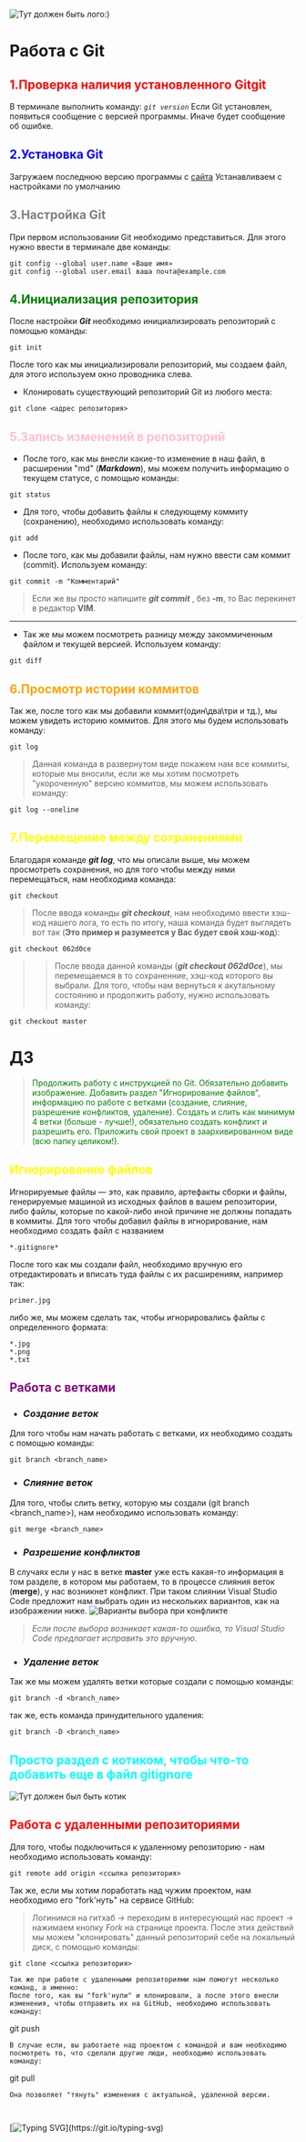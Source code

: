 ![Тут должен быть лого:)](gitlogo.png)

# Работа с Git

## <span style="color:red">1.Проверка наличия установленного Gitgit
В терминале выполнить команду: *`git version`*
Если Git установлен, появиться сообщение с версией программы. Иначе будет сообщение об ошибке.

## <span style="color:blue">2.Установка Git
Загружаем последнюю версию программы с [сайта](https://git-scm.com/book/ru/v2/%D0%92%D0%B2%D0%B5%D0%B4%D0%B5%D0%BD%D0%B8%D0%B5-%D0%A3%D1%81%D1%82%D0%B0%D0%BD%D0%BE%D0%B2%D0%BA%D0%B0-Git)
Устанавливаем с настройками по умолчанию

## <span style="color:gray">3.Настройка Git
При первом использовании Git необходимо представиться. Для этого нужно ввести в терминале две команды:
```
git config --global user.name «Ваше имя»
git config --global user.email ваша почта@example.com
```

## <span style="color:green">4.Инициализация репозитория
После настройки ***Git*** необходимо инициализировать репозиторий с помощью команды:

````
git init
````
После того как мы инициализировали репозиторий, мы создаем файл, для этого используем окно проводника слева. 

* Клонировать существующий репозиторий Git из любого места:
```
git clone <адрес репозитория>
```

## <span style="color:pink">5.Запись изменений в репозиторий</span>
* После того, как мы внесли какие-то изменение в наш файл, в расширении "md" (***Markdown***), мы можем получить информацию о текущем статусе, с помощью команды:
```
git status
```
* Для того, чтобы добавить файлы к следующему коммиту (сохранению), необходимо использовать команду:
```
git add
```
* После того, как мы добавили файлы, нам нужно ввести сам коммит (commit). Используем команду:
```
git commit -m "Комментарий"
```
>Если же вы просто напишите ***git commit*** , без **-m**, то Вас перекинет в редактор **VIM**.
***
* Так же мы можем посмотреть разницу между закоммиченным файлом и текущей версией. Используем команду:
```
git diff
```

##  <span style="color:orange">6.Просмотр истории коммитов </span>
Так же, после того как мы добавили коммит(один\два\три и тд.), мы можем увидеть историю коммитов. Для этого мы будем использовать команду:
```
git log
```
>Данная команда в развернутом виде покажем нам все коммиты, которые мы вносили, если же мы хотим посмотреть "укороченную" версию коммитов, мы можем использовать команду:
```
git log --oneline
```

## <span style="color:yellow">7.Перемещение между сохранениями </span>
Благодаря команде ***git log***, что мы описали выше, мы можем просмотреть сохранения, но для того чтобы между ними перемещаться, нам необходима команда:
```
git checkout
```
>После ввода команды ***git checkout***, нам необходимо ввести хэш-код нашего лога, то есть по итогу, наша команда будет выглядеть вот так (**Это пример и разумеется у Вас будет свой хэш-код**):
```
git checkout 062d0ce
```
>>После ввода данной команды (***git checkout 062d0ce***), мы перемещаемся в то сохраненние, хэш-код которого вы выбрали. 
Для того, чтобы нам вернуться к акутальному состоянию и продолжить работу, нужно использовать команду:
```
git checkout master
```
# ДЗ
><span style="color:green"> Продолжить работу с инструкцией по Git. Обязательно добавить изображение. Добавить раздел "Игнорирование файлов", информацию по работе с ветками (создание, слияние, разрешение конфликтов, удаление). Создать и слить как минимум 4 ветки (больше - лучше!), обязательно создать конфликт и разрешить его. Приложить свой проект в заархивированном виде (всю папку целиком!).

## <span style="color:yellow">Игнорирование файлов
Игнорируемые файлы — это, как правило, артефакты сборки и файлы, генерируемые машиной из исходных файлов в вашем репозитории, либо файлы, которые по какой-либо иной причине не должны попадать в коммиты. 
Для того чтобы добавил файлы в игнорирование, нам необходимо создать файл с названием 
```
*.gitignore*
```
После того как мы создали файл, необходимо вручную его отредактировать и вписать туда файлы с их расширениям, например так:
```
primer.jpg
```
либо же, мы можем сделать так, чтобы игнорировались файлы с определенного формата:
```
*.jpg
*.png
*.txt

```

## <span style="color:purple">Работа с ветками
* ### __*Создание веток*__
Для того чтобы нам начать работать с ветками, их необходимо создать с помощью команды:
```
git branch <branch_name>
```
* ### __*Слияние веток*__
Для того, чтобы слить ветку, которую мы создали (git branch <branch_name>), нам необходимо использовать команду:
```
git merge <branch_name>
```
* ### __*Разрешение конфликтов*__
В случаях если у нас в ветке **master** уже есть какая-то информация в том разделе, в котором мы работаем, то в процессе слияния веток (**merge**), у нас возникнет конфликт. 
При таком слиянии Visual Studio Code предложит нам выбрать один из нескольких вариантов, как на изображении ниже. 
![Варианты выбора при конфликте](conflict.png)
>_Если после выбора возникает какая-то ошибка, то Visual Studio Code предлагает исправить это вручную._ 

* ### __*Удаление веток*__
Так же мы можем удалять ветки которые создали с помощью команды:
```
git branch -d <branch_name>
```
так же, есть команда принудительного удаления:
```
git branch -D <branch_name>
```
## <span style="color:cyan">Просто раздел с котиком, чтобы что-то добавить еще в файл gitignore

![Тут должен был быть котик](catlogo.png)


## <span style="color:red"> Работа с удаленными репозиториями

Для того, чтобы подключиться к удаленному репозиторию - нам необходимо использовать команду:
```
git remote add origin <ссылка репозитория>
```
Так же, если мы хотим поработать над чужим проектом, нам необходимо его "fork'нуть" на сервисе GitHub:
> Логинимся на гитхаб -> переходим в интересующий нас проект -> нажимаем кнопку *Fork* на странице проекта. 
После этих действий мы можем "клонировать" данный репозиторий себе на локальный диск, с помощью команды:
```
git clone <ссылка репозитория>

Так же при работе с удаленными репозиториями нам помогут несколько команд, а именно:
После того, как вы "fork'нули" и клонировали, а после этого внесли изменения, чтобы отправить их на GitHub, необходимо использовать команду:
```
git push
```
В случае если, вы работаете над проектом с командой и вам необходимо посмотреть то, что сделали другие люди, необходимо использовать команду:
```
git pull
```
Она позволяет "тянуть" изменения с актуальной, удаленной версии.



```
[![Typing SVG](https://readme-typing-svg.herokuapp.com?font=Fira+Code&pause=1000&width=435&lines=%D0%A1%D0%BF%D0%B0%D1%81%D0%B8%D0%B1%D0%BE+%D0%B7%D0%B0+%D0%B2%D0%BD%D0%B8%D0%BC%D0%B0%D0%BD%D0%B8%D0%B5!)](https://git.io/typing-svg)